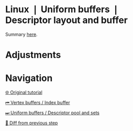 # Linux ❘ Uniform buffers ❘ Descriptor layout and buffer

Summary [here](https://github.com/Pacheco95/khronos-vulkan-tutorial-cpp/tree/linux-summary).

# Adjustments

# Navigation

[🌐 Original tutorial](
https://docs.vulkan.org/tutorial/latest/05_Uniform_buffers/00_Descriptor_set_layout_and_buffer.html)

[⏮ Vertex buffers / Index buffer](
https://github.com/Pacheco95/khronos-vulkan-tutorial-cpp/tree/linux/03-vertex-buffers/04-index-buffer)

[⏭ Uniform buffers / Descriptor pool and sets](
https://github.com/Pacheco95/khronos-vulkan-tutorial-cpp/tree/linux/04-uniform-buffers/02-descriptor-pool-and-sets)

[🔄 Diff from previous step](
https://github.com/Pacheco95/khronos-vulkan-tutorial-cpp/compare/linux/03-vertex-buffers/04-index-buffer...linux/04-uniform-buffers/01-descriptor-layout-and-buffer)

